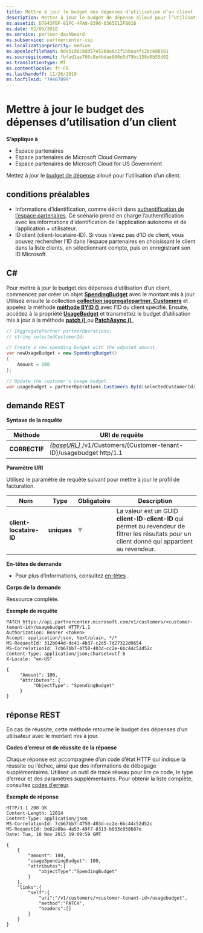 ```yaml
---
title: Mettre à jour le budget des dépenses d’utilisation d’un client
description: Mettez à jour le budget de dépense alloué pour l’utilisation d’un client.
ms.assetid: D7843FBF-81FC-4FA0-8396-6365E12FB01B
ms.date: 02/05/2018
ms.service: partner-dashboard
ms.subservice: partnercenter-csp
ms.localizationpriority: medium
ms.openlocfilehash: 0de51d6c8dd57e5260a6c2f1bbea4fc2bc6d8581
ms.sourcegitcommit: fbfad1ae706c8e4bdae080e5d79bc158d6b55d02
ms.translationtype: MT
ms.contentlocale: fr-FR
ms.lasthandoff: 11/26/2019
ms.locfileid: "74487899"
---
```

# <a name="update-a-customers-usage-spending-budget"></a>Mettre à jour le budget des dépenses d’utilisation d’un client


**S’applique à**

- Espace partenaires
- Espace partenaires de Microsoft Cloud Germany
- Espace partenaires de Microsoft Cloud for US Government

Mettez à jour le [budget de dépense](customer-usage-resources.md#customerusagesummary) alloué pour l’utilisation d’un client.

## <a name="span-idprerequisitesspan-idprerequisitesspan-idprerequisitesprerequisites"></a><span id="Prerequisites"/><span id="prerequisites"/><span id="PREREQUISITES"/>conditions préalables


- Informations d’identification, comme décrit dans [authentification de l’espace partenaires](partner-center-authentication.md). Ce scénario prend en charge l’authentification avec les informations d’identification de l’application autonome et de l’application + utilisateur.
- ID client (client-locataire-ID). Si vous n’avez pas d’ID de client, vous pouvez rechercher l’ID dans l’espace partenaires en choisissant le client dans la liste clients, en sélectionnant compte, puis en enregistrant son ID Microsoft.

## <a name="span-idc_span-idc_c"></a><span id="C_"/><span id="c_"/>C#


Pour mettre à jour le budget des dépenses d’utilisation d’un client, commencez par créer un objet [**SpendingBudget**](https://docs.microsoft.com/dotnet/api/microsoft.store.partnercenter.models.usage.spendingbudget) avec le montant mis à jour. Utilisez ensuite la collection [**collection iaggregatepartner. Customers**](https://docs.microsoft.com/dotnet/api/microsoft.store.partnercenter.customers.icustomercollection) et appelez la méthode [**méthode BYID ()** ](https://docs.microsoft.com/dotnet/api/microsoft.store.partnercenter.customers.icustomercollection.byid) avec l’ID du client spécifié. Ensuite, accédez à la propriété [**UsageBudget**](https://docs.microsoft.com/dotnet/api/microsoft.store.partnercenter.customers.icustomer.usagebudget) et transmettez le budget d’utilisation mis à jour à la méthode [**patch ()** ](https://docs.microsoft.com/dotnet/api/microsoft.store.partnercenter.usage.icustomerusagespendingbudget.patch) ou [**PatchAsync ()** ](https://docs.microsoft.com/dotnet/api/microsoft.store.partnercenter.usage.icustomerusagespendingbudget.patchasync) .

``` csharp
// IAggregatePartner partnerOperations;
// string selectedCustomerId;

// Create a new spending budget with the udpated amount.
var newUsageBudget = new SpendingBudget()
{  
    Amount = 100
};

// Update the customer's usage budget.
var usageBudget = partnerOperations.Customers.ById(selectedCustomerId).UsageBudget.Patch(newUsageBudget);
```



## <a name="span-id_requestspan-id_requestspan-id_request-rest-request"></a><span id="_Request"/><span id="_request"/><span id="_REQUEST"/> demande REST


**Syntaxe de la requête**

| Méthode    | URI de requête                                                                                             |
|-----------|---------------------------------------------------------------------------------------------------------|
| **CORRECTIF** | [ *{baseURL}* ](partner-center-rest-urls.md)/v1/Customers/{Customer-tenant-ID}/usagebudget http/1.1 |   
 

**Paramètre URI**

Utilisez le paramètre de requête suivant pour mettre à jour le profil de facturation.

| Nom                   | Type     | Obligatoire | Description                                                                                                                                            |
|------------------------|----------|----------|--------------------------------------------------------------------------------------------------------------------------------------------------------|
| **client-locataire-ID** | **uniques** | Y        | La valeur est un GUID **client-ID-client-ID** qui permet au revendeur de filtrer les résultats pour un client donné qui appartient au revendeur. |

 

**En-têtes de demande**

- Pour plus d’informations, consultez [en-têtes](headers.md) .


**Corps de la demande**

Ressource complète.


**Exemple de requête**

```http
PATCH https://api.partnercenter.microsoft.com/v1/customers/<customer-tenant-id>/usagebudget HTTP/1.1
Authorization: Bearer <token>
Accept: application/json, text/plain, */*
MS-RequestId: 312b044d-dc41-4b37-c2d5-7d27322d9654
MS-CorrelationId: 7cb67bb7-4750-403d-cc2e-6bc44c52d52c
Content-Type: application/json;charset=utf-8
X-Locale: "en-US"

{
     "Amount": 100,
     "Attributes": {
          "ObjectType": "SpendingBudget"
     }
}
```



## <a name="span-id_responsespan-id_responsespan-id_response-rest-response"></a><span id="_Response"/><span id="_response"/><span id="_RESPONSE"/> réponse REST

En cas de réussite, cette méthode retourne le budget des dépenses d’un utilisateur avec le montant mis à jour.


**Codes d’erreur et de réussite de la réponse**

Chaque réponse est accompagnée d’un code d’état HTTP qui indique la réussite ou l’échec, ainsi que des informations de débogage supplémentaires. Utilisez un outil de trace réseau pour lire ce code, le type d’erreur et des paramètres supplémentaires. Pour obtenir la liste complète, consultez [codes d’erreur](error-codes.md).


**Exemple de réponse**

```http
HTTP/1.1 200 OK
Content-Length: 12014
Content-Type: application/json
MS-CorrelationId: 7cb67bb7-4750-403d-cc2e-6bc44c52d52c
MS-RequestId: be82a8ba-4a53-49f7-8313-b033c058687e
Date: Tue, 10 Nov 2015 19:09:59 GMT

{
    {
        "amount": 100,
        "usageSpendingBudget": 100,
        "attributes":{
            "objectType":"SpendingBudget"
        }
    },
    "links":{
        "self":{
            "uri":"/v1/customers/<customer-tenant-id>/usagebudget",
            "method":"PATCH",
            "headers":[]
        }
    }
}
```

